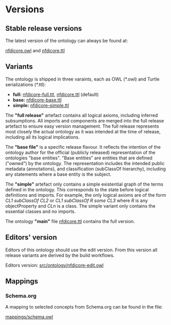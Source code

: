 # Versions

## Stable release versions

The latest version of the ontology can always be found at:

[nfdicore.owl](https://github.com/ISE-FIZKarlsruhe/nfdicore/blob/main/nfdicore.owl) and [nfdicore.ttl](https://github.com/ISE-FIZKarlsruhe/nfdicore/blob/main/nfdicore.ttl)


## Variants

The ontology is shipped in three varaints, each as OWL (\*.owl) and Turtle serializations (\*.ttl):

* **full:** [nfdicore-full.ttl](https://github.com/ISE-FIZKarlsruhe/nfdicore/blob/main/nfdicore-full.ttl), [nfdicore.ttl](https://github.com/ISE-FIZKarlsruhe/nfdicore/blob/main/nfdicore.ttl) (default)
* **base:** [nfdicore-base.ttl](https://github.com/ISE-FIZKarlsruhe/nfdicore/blob/main/nfdicore-base.ttl)
* **simple:** [nfdicore-simple.ttl](https://github.com/ISE-FIZKarlsruhe/nfdicore/blob/main/nfdicore-simple.ttl)

The **"full release"** artefact contains all logical axioms, including inferred subsumptions. All imports and components are merged into the full release artefact to ensure easy version management. The full release represents most closely the actual ontology as it was intended at the time of release, including all its logical implications. 

The **"base file"** is a specific release flavour. It reflects the intention of the ontology author for the official (publicly released) representation of the ontologies "base entities". "Base entities" are entities that are defined ("owned") by the ontology. The representation includes the intended public metadata (annotations), and classification (subClassOf hierarchy), including any statements where a base entity is the subject.

The **"simple"** artefact only contains a simple existential graph of the terms defined in the ontology. This corresponds to the state before logical definitions and imports. For example, the only logical axioms are of the form *CL1 subClassOf CL2* or *CL1 subClassOf R some CL3* where *R* is any objectProperty and *CLn* is a class. The simple variant only contains the essential classes and no imports.

The ontology **"main"** file [nfdicore.ttl](https://github.com/ISE-FIZKarlsruhe/nfdicore/blob/main/nfdicore.ttl) contains the full version.


## Editors' version

Editors of this ontology should use the edit version. From this version all release variants are derived by the build workflows.

Editors version: [src/ontology/nfdicore-edit.owl](https://github.com/ISE-FIZKarlsruhe/nfdicore/blob/main/src/ontology/nfdicore-edit.owl)

## Mappings

### Schema.org

A mapping to selected concepts from Schema.org can be found in the file: 

[mappings/schema.owl](https://github.com/ISE-FIZKarlsruhe/nfdicore/blob/main/mappings/schema.owl)